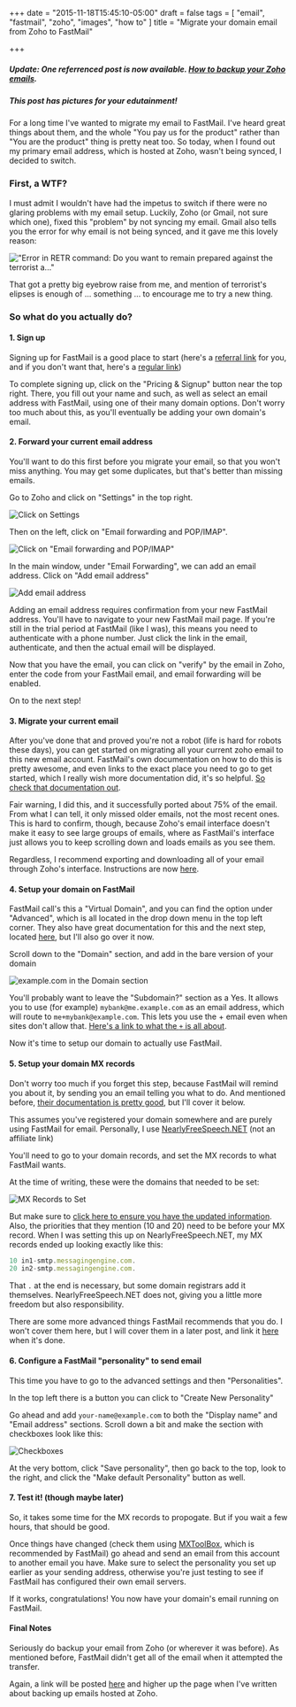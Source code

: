 +++
date = "2015-11-18T15:45:10-05:00"
draft = false
tags = [ "email", "fastmail", "zoho", "images", "how to" ]
title = "Migrate your domain email from Zoho to FastMail"

+++

##### **Update**: One referrenced post is now available. [How to backup your Zoho emails](/post/how-to-backup-your-zoho-emails/).

##### This post has pictures for your edutainment!

For a long time I've wanted to migrate my email to FastMail.
I've heard great things about them, and the whole "You pay us for the product" rather than "You are the product" thing is pretty neat too.
So today, when I found out my primary email address, which is hosted at Zoho, wasn't being synced, I decided to switch.

### First, a WTF?

I must admit I wouldn't have had the impetus to switch if there were no glaring problems with my email setup.
Luckily, Zoho (or Gmail, not sure which one), fixed this "problem" by not syncing my email.
Gmail also tells you the error for why email is not being synced, and it gave me this lovely reason:

!["Error in RETR command: Do you want to remain prepared against the terrorist a..."](/images/migrate-your-domain-email-from-zoho-to-fastmail/error.png)

That got a pretty big eyebrow raise from me, and mention of terrorist's elipses is enough of ... something ... to encourage me to try a new thing.

### So what do you actually do?

#### 1. Sign up

Signing up for FastMail is a good place to start (here's a [referral link](https://www.fastmail.com/?STKI=15265553) for you, and if you don't want that, here's a [regular link](https://www.fastmail.com))

To complete signing up, click on the "Pricing & Signup" button near the top right.
There, you fill out your name and such, as well as select an email address with FastMail, using one of their many domain options.
Don't worry too much about this, as you'll eventually be adding your own domain's email.

#### 2. Forward your current email address

You'll want to do this first before you migrate your email, so that you won't miss anything.
You may get some duplicates, but that's better than missing emails.

Go to Zoho and click on "Settings" in the top right.

![Click on Settings](/images/migrate-your-domain-email-from-zoho-to-fastmail/zoho-settings.png)

Then on the left, click on "Email forwarding and POP/IMAP".

![Click on "Email forwarding and POP/IMAP"](/images/migrate-your-domain-email-from-zoho-to-fastmail/email-forwarding.png)

In the main window, under "Email Forwarding", we can add an email address.
Click on "Add email address"

![Add email address](/images/migrate-your-domain-email-from-zoho-to-fastmail/add-email-address.png)

Adding an email address requires confirmation from your new FastMail address.
You'll have to navigate to your new FastMail mail page.
If you're still in the trial period at FastMail (like I was), this means you need to authenticate with a phone number.
Just click the link in the email, authenticate, and then the actual email will be displayed.

Now that you have the email, you can click on "verify" by the email in Zoho, enter the code from your FastMail email, and email forwarding will be enabled.

On to the next step!

#### 3. Migrate your current email

After you've done that and proved you're not a robot (life is hard for robots these days), you can get started on migrating all your current zoho email to this new email account.
FastMail's own documentation on how to do this is pretty awesome, and even links to the exact place you need to go to get started, which I really wish more documentation did, it's so helpful.
[So check that documentation out](https://www.fastmail.com/help/receive/migrate.html).

Fair warning, I did this, and it successfully ported about 75% of the email.
From what I can tell, it only missed older emails, not the most recent ones.
This is hard to confirm, though, because Zoho's email interface doesn't make it easy to see large groups of emails, where as FastMail's interface just allows you to keep scrolling down and loads emails as you see them.

Regardless, I recommend exporting and downloading all of your email through Zoho's interface.
Instructions are now [here](/post/how-to-backup-your-zoho-emails/).

#### 4. Setup your domain on FastMail

FastMail call's this a "Virtual Domain", and you can find the option under "Advanced", which is all located in the drop down menu in the top left corner.
They also have great documentation for this and the next step, located [here](https://www.fastmail.com/help/receive/domains-advanced-setup.html), but I'll also go over it now.

Scroll down to the "Domain" section, and add in the bare version of your domain

![example.com in the Domain section](/images/migrate-your-domain-email-from-zoho-to-fastmail/example-com.png)

You'll probably want to leave the "Subdomain?" section as a Yes.
It allows you to use (for example) `mybank@me.example.com` as an email address, which will route to `me+mybank@example.com`.
This lets you use the + email even when sites don't allow that.
[Here's a link to what the `+` is all about](https://en.wikipedia.org/wiki/Email_address#Sub-addressing).

Now it's time to setup our domain to actually use FastMail.

#### 5. Setup your domain MX records

Don't worry too much if you forget this step, because FastMail will remind you about it, by sending you an email telling you what to do.
And mentioned before, [their documentation is pretty good](https://www.fastmail.com/help/receive/domains-advanced-setup.html), but I'll cover it below.

This assumes you've registered your domain somewhere and are purely using FastMail for email.
Personally, I use [NearlyFreeSpeech.NET](https://www.nearlyfreespeech.net)
(not an affiliate link)

You'll need to go to your domain records, and set the MX records to what FastMail wants.

At the time of writing, these were the domains that needed to be set:

![MX Records to Set](/images/migrate-your-domain-email-from-zoho-to-fastmail/mx-records.png)

But make sure to [click here to ensure you have the updated information](https://www.fastmail.com/help/receive/domains-advanced-setup.html).
Also, the priorities that they mention (10 and 20) need to be before your MX record.
When I was setting this up on NearlyFreeSpeech.NET, my MX records ended up looking exactly like this:

```js
10 in1-smtp.messagingengine.com.
20 in2-smtp.messagingengine.com.
```

That `.` at the end is necessary, but some domain registrars add it themselves.
NearlyFreeSpeech.NET does not, giving you a little more freedom but also responsibility.

There are some more advanced things FastMail recommends that you do.
I won't cover them here, but I will cover them in a later post, and link it [here](#) when it's done.

#### 6. Configure a FastMail "personality" to send email

This time you have to go to the advanced settings and then "Personalities".

In the top left there is a button you can click to "Create New Personality"

Go ahead and add `your-name@example.com` to both the "Display name" and "Email address" sections.
Scroll down a bit and make the section with checkboxes look like this:

![Checkboxes](/images/migrate-your-domain-email-from-zoho-to-fastmail/checkboxes.png)

At the very bottom, click "Save personality", then go back to the top, look to the right, and click the "Make default Personality" button as well.

#### 7. Test it! (though maybe later)

So, it takes some time for the MX records to propogate.
But if you wait a few hours, that should be good.

Once things have changed (check them using [MXToolBox](http://mxtoolbox.com/), which is recommended by FastMail) go ahead and send an email from this account to another email you have.
Make sure to select the personality you set up earlier as your sending address, otherwise you're just testing to see if FastMail has configured their own email servers.

If it works, congratulations!
You now have your domain's email running on FastMail.

#### Final Notes

Seriously do backup your email from Zoho (or wherever it was before).
As mentioned before, FastMail didn't get all of the email when it attempted the transfer.

Again, a link will be posted [here](/post/how-to-backup-your-zoho-emails/) and higher up the page when I've written about backing up emails hosted at Zoho.

